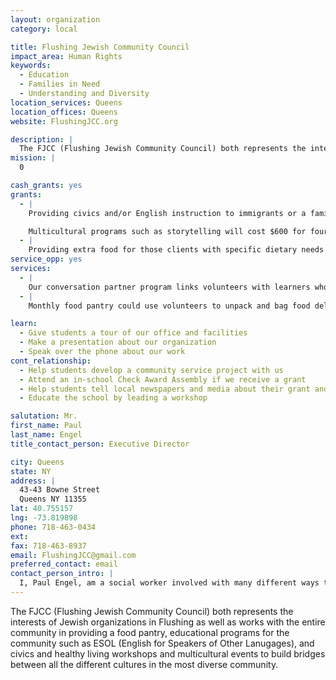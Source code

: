 ```yaml
---
layout: organization
category: local

title: Flushing Jewish Community Council
impact_area: Human Rights
keywords: 
  - Education
  - Families in Need
  - Understanding and Diversity
location_services: Queens
location_offices: Queens
website: FlushingJCC.org

description: |
  The FJCC (Flushing Jewish Community Council) both represents the interests of Jewish organizations in Flushing as well as works with the entire community in providing a food pantry, educational programs for the community such as ESOL (English for Speakers of Other Lanugages), and civics and healthy living workshops and multicultural events to build bridges between all the different cultures in the most diverse community.
mission: |
  0

cash_grants: yes
grants: 
  - |
    Providing civics and/or English instruction to immigrants or a family education program costs $100-$200 a class/session depending on hours so a $1000 grant will fund 6-10 classes.

    Multicultural programs such as storytelling will cost $600 for four sessions including a showcase for the community. 
  - |
    Providing extra food for those clients with specific dietary needs costs $100 to feed 5 people so a $100 grant would cover food for 5 meals for 5 people depending on the particular need.
service_opp: yes
services: 
  - |
    Our conversation partner program links volunteers with learners who want to improve their English.  Thus far we have served adults with  a few college students helping in the past.  Right now we meet with participants on Monday evenings from 7:15-8:15pm in Flushing.  Other groups are possible.
  - |
    Monthly food pantry could use volunteers to unpack and bag food deliveries.

learn: 
  - Give students a tour of our office and facilities
  - Make a presentation about our organization
  - Speak over the phone about our work
cont_relationship: 
  - Help students develop a community service project with us
  - Attend an in-school Check Award Assembly if we receive a grant
  - Help students tell local newspapers and media about their grant and/or project with us
  - Educate the school by leading a workshop

salutation: Mr.
first_name: Paul
last_name: Engel
title_contact_person: Executive Director

city: Queens
state: NY
address: |
  43-43 Bowne Street  
  Queens NY 11355
lat: 40.755157
lng: -73.819898
phone: 718-463-0434
ext: 
fax: 718-463-8937
email: FlushingJCC@gmail.com
preferred_contact: email
contact_person_intro: |
  I, Paul Engel, am a social worker involved with many different ways to serve the community including both direct service projects and directing two complementary non-profit agencies.  I also enjoy teaching interns who make up most of our staff to continue this work. 
---
```

The FJCC (Flushing Jewish Community Council) both represents the interests of Jewish organizations in Flushing as well as works with the entire community in providing a food pantry, educational programs for the community such as ESOL (English for Speakers of Other Lanugages), and civics and healthy living workshops and multicultural events to build bridges between all the different cultures in the most diverse community.